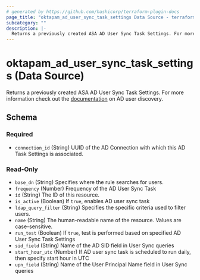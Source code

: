 ```yaml
---
# generated by https://github.com/hashicorp/terraform-plugin-docs
page_title: "oktapam_ad_user_sync_task_settings Data Source - terraform-provider-oktapam"
subcategory: ""
description: |-
  Returns a previously created ASA AD User Sync Task Settings. For more information check out the documentation https://help.okta.com/asa/en-us/Content/Topics/Adv_Server_Access/docs/ad-sync.htm on AD user discovery.
---
```


# oktapam_ad_user_sync_task_settings (Data Source)

Returns a previously created ASA AD User Sync Task Settings. For more information check out the [documentation](https://help.okta.com/asa/en-us/Content/Topics/Adv_Server_Access/docs/ad-sync.htm) on AD user discovery.



<!-- schema generated by tfplugindocs -->
## Schema

### Required

- `connection_id` (String) UUID of the AD Connection with which this AD Task Settings is associated.

### Read-Only

- `base_dn` (String) Specifies where the rule searches for users.
- `frequency` (Number) Frequency of the AD User Sync Task
- `id` (String) The ID of this resource.
- `is_active` (Boolean) If `true`, enables AD user sync task
- `ldap_query_filter` (String) Specifies the specific criteria used to filter users.
- `name` (String) The human-readable name of the resource. Values are case-sensitive.
- `run_test` (Boolean) If `true`, test is performed based on specified AD User Sync Task Settings
- `sid_field` (String) Name of the AD SID field in User Sync queries
- `start_hour_utc` (Number) If AD user sync task is scheduled to run daily, then specify start hour in UTC
- `upn_field` (String) Name of the User Principal Name field in User Sync queries


